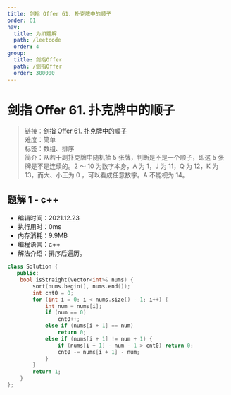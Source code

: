 ```yaml
---
title: 剑指 Offer 61. 扑克牌中的顺子
order: 61
nav:
  title: 力扣题解
  path: /leetcode
  order: 4
group:
  title: 剑指Offer
  path: /剑指Offer
  order: 300000
---
```


# 剑指 Offer 61. 扑克牌中的顺子

> 链接：[剑指 Offer 61. 扑克牌中的顺子](https://leetcode-cn.com/problems/bu-ke-pai-zhong-de-shun-zi-lcof/)  
> 难度：简单  
> 标签：数组、排序  
> 简介：从若干副扑克牌中随机抽 5 张牌，判断是不是一个顺子，即这 5 张牌是不是连续的。2 ～ 10 为数字本身，A 为 1，J 为 11，Q 为 12，K 为 13，而大、小王为 0 ，可以看成任意数字。A 不能视为 14。

## 题解 1 - c++

- 编辑时间：2021.12.23
- 执行用时：0ms
- 内存消耗：9.9MB
- 编程语言：c++
- 解法介绍：排序后遍历。

```cpp
class Solution {
   public:
    bool isStraight(vector<int>& nums) {
        sort(nums.begin(), nums.end());
        int cnt0 = 0;
        for (int i = 0; i < nums.size() - 1; i++) {
            int num = nums[i];
            if (num == 0)
                cnt0++;
            else if (nums[i + 1] == num)
                return 0;
            else if (nums[i + 1] != num + 1) {
                if (nums[i + 1] - num - 1 > cnt0) return 0;
                cnt0 -= nums[i + 1] - num;
            }
        }
        return 1;
    }
};
```
